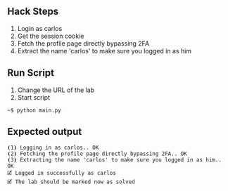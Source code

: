 ## Hack Steps

1. Login as carlos
2. Get the session cookie
3. Fetch the profile page directly bypassing 2FA
4. Extract the name 'carlos' to make sure you logged in as him

## Run Script

1. Change the URL of the lab
2. Start script

```
~$ python main.py
```

## Expected output

```
⦗1⦘ Logging in as carlos.. OK
⦗2⦘ Fetching the profile page directly bypassing 2FA.. OK
⦗3⦘ Extracting the name 'carlos' to make sure you logged in as him.. OK
🗹 Logged in successfully as carlos
🗹 The lab should be marked now as solved
```
